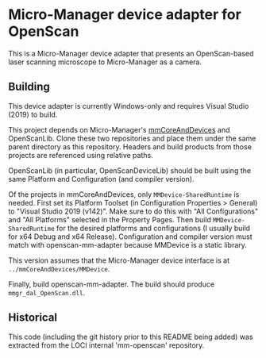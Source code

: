 Micro-Manager device adapter for OpenScan
=========================================

This is a Micro-Manager device adapter that presents an OpenScan-based laser
scanning microscope to Micro-Manager as a camera.


Building
--------

This device adapter is currently Windows-only and requires Visual Studio (2019)
to build.

This project depends on Micro-Manager's
[mmCoreAndDevices](https://github.com/micro-manager/mmCoreAndDevices) and
OpenScanLib. Clone these two repositories and place them under the same parent
directory as this repository. Headers and build products from those projects
are referenced using relative paths.

OpenScanLib (in particular, OpenScanDeviceLib) should be built using the same
Platform and Configuration (and compiler version).

Of the projects in mmCoreAndDevices, only `MMDevice-SharedRuntime` is needed.
First set its Platform Toolset (in Configuration Properties > General) to
"Visual Studio 2019 (v142)". Make sure to do this with "All Configurations" and
"All Platforms" selected in the Property Pages. Then build
`MMDevice-SharedRuntime` for the desired platforms and configurations (I
usually build for x64 Debug and x64 Release). Configuration and compiler
version must match with openscan-mm-adapter because MMDevice is a static
library.

This version assumes that the Micro-Manager device interface is at
`../mmCoreAndDevices/MMDevice`.

Finally, build openscan-mm-adapter. The build should produce
`mmgr_dal_OpenScan.dll`.


Historical
----------

This code (including the git history prior to this README being added) was
extracted from the LOCI internal 'mm-openscan' repository.
